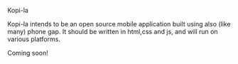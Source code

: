 Kopi-la

Kopi-la intends to be an open source mobile application built using also (like many) phone gap.
It should be written in html,css and js, and will run on various platforms.

Coming soon!
